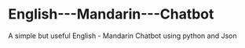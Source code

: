 # English---Mandarin---Chatbot
A simple but useful English - Mandarin Chatbot using python and Json
